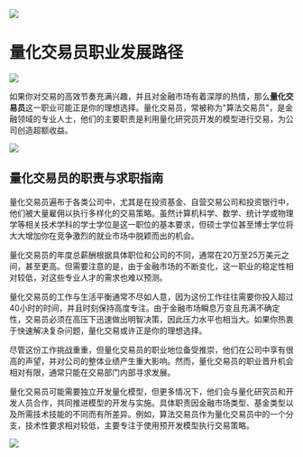![](https://fastly.jsdelivr.net/gh/bucketio/img11@main/2024/10/21/1729466068183-23134fce-3131-4262-b18c-f378d71af4f6.gif)

# 量化交易员职业发展路径
![](https://fastly.jsdelivr.net/gh/bucketio/img9@main/2024/10/20/1729465031968-b3c8959e-1d37-4b8a-91b1-b0b0dfe25143.png)

如果你对交易的高效节奏充满兴趣，并且对金融市场有着深厚的热情，那么**量化交易员**这一职业可能正是你的理想选择。量化交易员，常被称为"算法交易员"，是金融领域的专业人士，他们的主要职责是利用量化研究员开发的模型进行交易，为公司创造超额收益。

![](https://fastly.jsdelivr.net/gh/bucketio/img12@main/2025/02/06/1738823480945-798e46f7-6058-4766-bb41-43138e3f7c39.JPG)

## 量化交易员的职责与求职指南

量化交易员遍布于各类公司中，尤其是在投资基金、自营交易公司和投资银行中，他们被大量雇佣以执行多样化的交易策略。虽然计算机科学、数学、统计学或物理学等相关技术学科的学士学位是这一职位的基本要求，但硕士学位甚至博士学位将大大增加你在竞争激烈的就业市场中脱颖而出的机会。

量化交易员的年度总薪酬根据具体职位和公司的不同，通常在20万至25万美元之间，甚至更高。但需要注意的是，由于金融市场的不断变化，这一职业的稳定性相对较低，对这些专业人才的需求也难以预测。

量化交易员的工作与生活平衡通常不尽如人意，因为这份工作往往需要你投入超过40小时的时间，并且时刻保持高度专注。由于金融市场瞬息万变且充满不确定性，交易员必须在高压下迅速做出明智决策，因此压力水平也相当大。如果你热衷于快速解决复杂问题，量化交易或许正是你的理想选择。

尽管这份工作挑战重重，但量化交易员的职业地位备受推崇，他们在公司中享有很高的声望，并对公司的整体业绩产生重大影响。然而，量化交易员的职业晋升机会相对有限，通常只能在交易部门内部寻求发展。

量化交易员可能需要独立开发量化模型，但更多情况下，他们会与量化研究员和开发人员合作，共同推进模型的开发与实施。具体职责因金融市场类型、基金类型以及所需技术技能的不同而有所差异。例如，算法交易员作为量化交易员中的一个分支，技术性要求相对较低，主要专注于使用预开发模型执行交易策略。

![](https://fastly.jsdelivr.net/gh/bucketio/img14@main/2025/02/06/1738823342747-086eef2b-bebe-498a-abeb-e1a016a45530.png) 